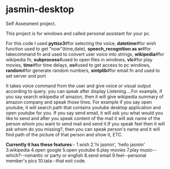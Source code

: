 # jasmin-desktop
Self Assesment project.

This project is for windows and called personal assistant for your pc.

For this code I used **pyttsx3**#for selecting the voice, **datetime**#for wish function used to get "now"(time,date), **speech_recognition as sr**#for takecommand fn and used to convert user voice into strings, **wikipedia**#for wikipedia fn, **subprocess**#used to open files in windows, **vlc**#for play movies, **time**#for time delays, **os**#used to get access to pc windows, **random**#for generate random numbers, **smtplib**#for email fn and used to set server and port

It takes voice command from the user and give voice or visual output according to query. you can speak after display Listening....For example, if you say search wikipedia of amazon, then it will give wikipedia summary of amazon company and speak those lines. For example if you say open youtube, it will search path that contains youtube desktop application and open youtube for you. If you say send email, it will ask you what would you like to send and after you speak content of the mail it will ask name of the person whom you want to send mail and send it.If you speak feel then it will ask whom do you missing?, then you can speak person's name and it will find path of the picture of that person and show it, ETC.

**Currently it has these features**:-
1.wish
2.'hi jasmin', 'hello jasmin'
3.wikipedia
4.open google
5.open youtube
6.play movies
7.play music--which?--romantic or party or english
8.send email
9.feel--personal member's pics
10.tata--that exit code.
